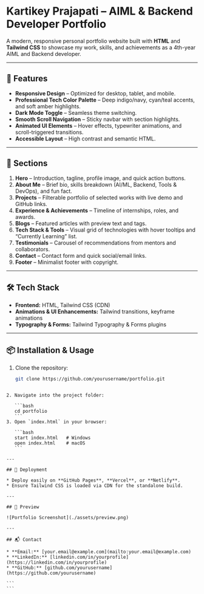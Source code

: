 # Kartikey Prajapati – AIML & Backend Developer Portfolio

A modern, responsive personal portfolio website built with **HTML** and **Tailwind CSS** to showcase my work, skills, and achievements as a 4th-year AIML and Backend developer.

---

## 🌟 Features
- **Responsive Design** – Optimized for desktop, tablet, and mobile.
- **Professional Tech Color Palette** – Deep indigo/navy, cyan/teal accents, and soft amber highlights.
- **Dark Mode Toggle** – Seamless theme switching.
- **Smooth Scroll Navigation** – Sticky navbar with section highlights.
- **Animated UI Elements** – Hover effects, typewriter animations, and scroll-triggered transitions.
- **Accessible Layout** – High contrast and semantic HTML.

---

## 📂 Sections
1. **Hero** – Introduction, tagline, profile image, and quick action buttons.
2. **About Me** – Brief bio, skills breakdown (AI/ML, Backend, Tools & DevOps), and fun fact.
3. **Projects** – Filterable portfolio of selected works with live demo and GitHub links.
4. **Experience & Achievements** – Timeline of internships, roles, and awards.
5. **Blogs** – Featured articles with preview text and tags.
6. **Tech Stack & Tools** – Visual grid of technologies with hover tooltips and “Currently Learning” list.
7. **Testimonials** – Carousel of recommendations from mentors and collaborators.
8. **Contact** – Contact form and quick social/email links.
9. **Footer** – Minimalist footer with copyright.

---

## 🛠️ Tech Stack
- **Frontend:** HTML, Tailwind CSS (CDN)
- **Animations & UI Enhancements:** Tailwind transitions, keyframe animations
- **Typography & Forms:** Tailwind Typography & Forms plugins

---

## 📦 Installation & Usage
1. Clone the repository:
   ```bash
   git clone https://github.com/yourusername/portfolio.git
````

2. Navigate into the project folder:

   ```bash
   cd portfolio
   ```
3. Open `index.html` in your browser:

   ```bash
   start index.html   # Windows
   open index.html    # macOS
   ```

---

## 🚀 Deployment

* Deploy easily on **GitHub Pages**, **Vercel**, or **Netlify**.
* Ensure Tailwind CSS is loaded via CDN for the standalone build.

---

## 📸 Preview

![Portfolio Screenshot](./assets/preview.png)

---

## 📬 Contact

* **Email:** [your.email@example.com](mailto:your.email@example.com)
* **LinkedIn:** [linkedin.com/in/yourprofile](https://linkedin.com/in/yourprofile)
* **GitHub:** [github.com/yourusername](https://github.com/yourusername)

```
```
